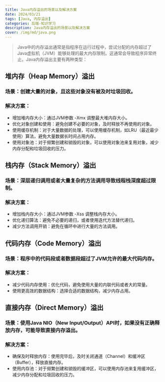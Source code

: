 ```yaml
---
title: Java内存溢出的场景以及解决方案
date: 2024/03/21
tags: [Java, 内存溢出]
categories: 后端-知识学习
description: Java内存溢出的场景以及解决方案
cover: /img/md/java.png
---
```



> Java中的内存溢出通常是指程序在运行过程中，尝试分配的内存超过了Java虚拟机（JVM）能够处理的最大内存限制。这通常会导致程序异常终止。Java内存溢出主要有两种类型：

## 堆内存（Heap Memory）溢出
### 场景：创建大量的对象，且这些对象没有被及时垃圾回收。
### 解决方案：

- 增加堆内存大小：通过JVM参数 -Xmx 调整最大堆内存大小。
- 优化对象创建和使用：避免创建不必要的对象，及时释放不再使用的对象。
- 使用缓存机制：对于大量数据的处理，可以使用缓存机制，如LRU（最近最少使用）算法，避免大量数据长时间占用内存。
- 使用对象池：对于频繁创建和销毁的对象，可以使用对象池来复用对象，减少内存分配和垃圾回收的压力。

## 栈内存（Stack Memory）溢出
### 场景：深层递归调用或者大量复杂的方法调用导致线程栈深度超过限制。
### 解决方案：

- 增加栈内存大小：通过JVM参数 -Xss 调整栈内存大小。
- 优化递归算法：避免不必要的递归，或者使用迭代方法替代递归。
- 减少方法调用开销：避免在循环中进行大量的方法调用。

## 代码内存（Code Memory）溢出
### 场景：程序中的代码段或者数据段超过了JVM允许的最大代码内存。
### 解决方案：

- 减少代码内存使用：优化代码，避免使用大量的内联代码或者大的常量。
- 使用更高效的数据结构：选择合适的数据结构，减少内存占用。

## 直接内存（Direct Memory）溢出
### 场景：使用Java NIO（New Input/Output）API时，如果没有正确释放内存，可能导致直接内存溢出。
### 解决方案：

- 确保及时释放内存：使用完毕后，及时关闭通道（Channel）和缓冲区（Buffer），释放直接内存。
- 使用内存池：对于频繁创建和销毁的缓冲区，可以使用内存池来复用缓冲区，减少内存分配和垃圾回收的压力。